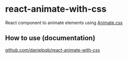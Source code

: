 # react-animate-with-css

React component to animate elements using [Animate.css](https://animate.style/)

## How to use (documentation)

[github.com/danielpqb/react-animate-with-css](https://github.com/danielpqb/react-animate-with-css#readme)
